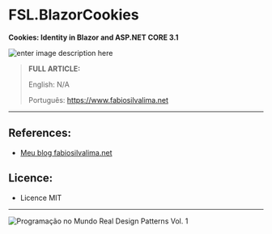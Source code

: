 # FSL.BlazorCookies
**Cookies: Identity in Blazor and ASP.NET CORE 3.1**

![enter image description here](https://www.fabiosilvalima.net/wp-content/uploads/2019/11/fabiosilvalima-cookies-identity-aspnetcore-2.jpg)

> **FULL ARTICLE:**
>
> English: N/A
>
> Português: https://www.fabiosilvalima.net

---

References:
---

- [Meu blog fabiosilvalima.net][1]

Licence:
---

- Licence MIT


---

![Programação no Mundo Real Design Patterns Vol. 1](https://www.fabiosilvalima.net/wp-content/uploads/2017/02/fabiosilvalima-ebook-design-patterns-INSTAGRAM-2.png)

  [1]: https://fabiosilvalima.net
